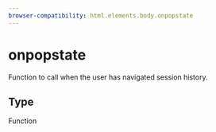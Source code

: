```yaml
---
browser-compatibility: html.elements.body.onpopstate
---
```


# onpopstate

Function to call when the user has navigated session history.

## Type

Function
